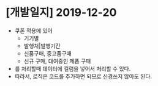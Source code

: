 # [개발일지] 2019-12-20



* 쿠폰 적용에 있어
  * 기기별
  * 발행처|발행기간
  * 신품구매, 중고품구매
  * 신규 구매, 대여중인 제품 구매
* 를 처리할때 데이터에 컬럼을 넣어서 처리할 수 있다.
* 따라서, 로직은 코드를 추가하면 되므로 신경쓰지 않아도 된다.

